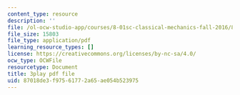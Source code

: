 ```yaml
---
content_type: resource
description: ''
file: /ol-ocw-studio-app/courses/8-01sc-classical-mechanics-fall-2016/87018de3f97561772a65ae054b523975_7JPHNCT1Qo.pdf
file_size: 15803
file_type: application/pdf
learning_resource_types: []
license: https://creativecommons.org/licenses/by-nc-sa/4.0/
ocw_type: OCWFile
resourcetype: Document
title: 3play pdf file
uid: 87018de3-f975-6177-2a65-ae054b523975
---
```

